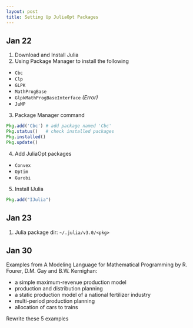 ```yaml
---
layout: post
title: Setting Up JuliaOpt Packages
---
```


## Jan 22

1. Download and Install Julia
2. Using Package Manager to install the following
  + `Cbc`
  + `Clp`
  + `GLPK`
  + `MathProgBase`
  + `GlpkMathProgBaseInterface` *(Error)*
  + `JuMP`
3. Package Manager command

  ```julia
  Pkg.add('Cbc') # add package named 'Cbc'
  Pkg.status()   # check installed packages
  Pkg.installed()
  Pkg.update()
  ```
4. Add JuliaOpt packages
  + `Convex`
  + `Optim`
  + `Gurobi`
5. Install IJulia

  ```julia
  Pkg.add("IJulia")
  ```




## Jan 23

1. Julia package dir: `~/.julia/v3.0/<pkg>`


## Jan 30

Examples from A Modeling Language for Mathematical Programming by R. Fourer, D.M. Gay and B.W. Kernighan:

+ a simple maximum-revenue production model
+ production and distribution planning
+ a static production model of a national fertilizer industry
+ multi-period production planning
+ allocation of cars to trains

Rewrite these 5 examples


